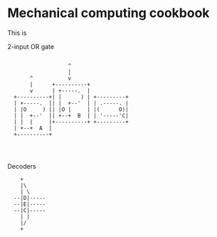 # Mechanical computing cookbook

This is

2-input OR gate

```bob

                   ^
                   |
       ^           v
       |      +----------+
       v      | +-----.  |
  +----------+| |      ) | +---------+
  | +-----.  || |  +--'  | | .-----. |
  | |O     ) || |O |     | |(      O)|
  | |  +--'  || +--+  B  | | '-----'C|
  | |  |     |+----------+ +---------+
  | +--+  A  |  
  +----------+




```

Decoders


```bob
    +
    |\ 
    | \
  --|D|-----
  --|E|-----
  --|C|-----
    | |
    |/
    +
```